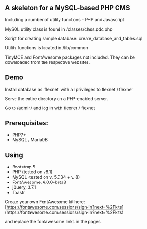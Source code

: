 ## A skeleton for a MySQL-based PHP CMS
Including a number of utility functions - PHP and Javascript

MySQL utility class is found in /classes/class.pdo.php

Script for creating sample database: create_database_and_tables.sql

Utility functions is located in /lib/common

TinyMCE and FontAwesome packages not included.
They can be downloaded from the respective websites.

## Demo
Install database as 'flexnet' with all privileges to flexnet / flexnet

Serve the entire directory on a PHP-enabled server.

Go to /admin/ and log in with flexnet / flexnet

## Prerequisites:
- PHP7+
- MySQL / MariaDB

## Using
- Bootstrap 5
- PHP (tested on v8.1)
- MySQL (tested on v. 5.7.34 + v. 8)
- FontAwesome, 6.0.0-beta3
- jQuery, 3.7.1
- Toastr

Create your own FontAwesome kit here:
[https://fontawesome.com/sessions/sign-in?next=%2Fkits](https://fontawesome.com/sessions/sign-in?next=%2Fkits)

and replace the fontawesome links in the pages
